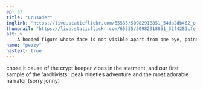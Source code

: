 ```yaml
---
ep: 53
title: "Crusader"
imglink: "https://live.staticflickr.com/65535/50982918851_54da2db462_o.jpg"
thumbnail: "https://live.staticflickr.com/65535/50982918851_32f4283cfe_q.jpg"
alt: >
    A hooded figure whose face is not visible apart from one eye, pointing towards the viewer. Behind them is a brick wall featuring shelves of scrolls. Along the top is written &quot;I don&#x27;t know at what point I started screaming&quot;
name: "pezzy"
hastext: true
---
```

chose it cause of the crypt keeper vibes in the statment, and our first sample of the 'archivists'. peak nineties adventure and the most adorable narrator (sorry jonny)